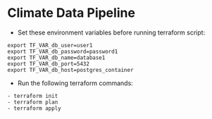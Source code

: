# Climate Data Pipeline

- Set these environment variables before running terraform script:

```
export TF_VAR_db_user=user1
export TF_VAR_db_password=password1
export TF_VAR_db_name=database1
export TF_VAR_db_port=5432
export TF_VAR_db_host=postgres_container
```

- Run the following terraform commands:
```
- terraform init
- terraform plan
- terraform apply
```


